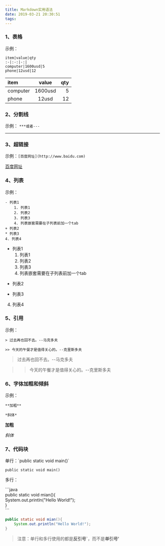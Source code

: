 ```yaml
---
title: Markdown实用语法
date: 2019-03-21 20:30:51
tags:
---
```



### 1、表格

示例：
```
item|value|qty
:-|:-:|-:|
computer|1600usd|5
phone|12usd|12
```

item|value|qty
:-|:-:|-:|
computer|1600usd|5
phone|12usd|12

### 2、分割线
示例：
`***或者---`

---

### 3、超链接

示例：`[百度网址](http://www.baidu.com)`

[百度网址](http://www.baidu.com)

### 4、列表

示例：
```
- 列表1
    1. 列表1
    2. 列表2
    3. 列表3
    4. 列表嵌套需要在子列表前加一个tab
+ 列表2
* 列表3
4. 列表4
```

- 列表1
    1. 列表1
    2. 列表2
    3. 列表3
    4. 列表嵌套需要在子列表前加一个tab
+ 列表2
* 列表3
4. 列表4

### 5、引用

示例：

`> 过去再也回不去。--马克多夫`

`>> 今天的午餐才是值得关心的。--克里斯多夫`

> 过去再也回不去。--马克多夫

>> 今天的午餐才是值得关心的。--克里斯多夫

### 6、字体加粗和倾斜

示例：
```
**加粗**

*斜体*
```


**加粗**

*斜体*

### 7、代码块

单行：\`public static void main()\`

`public static void main()`

多行：

\`\`\`java  
public static void mian(){  
    System.out.println("Hello World!");  
}  
\`\`\`

```java
public static void mian(){
    System.out.println("Hello World!");
}
```

>注意：单行和多行使用的都是**反引号`**，而不是**单引号'**